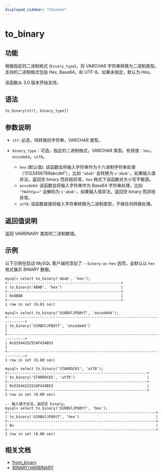 ```yaml
---
displayed_sidebar: "Chinese"
---
```


# to_binary

## 功能

根据指定的二进制格式 (`binary_type`)，将 VARCHAR 字符串转换为二进制类型。支持的二进制格式包括 Hex, Base64，和 UTF-8。如果未指定，默认为 Hex。

该函数从 3.0 版本开始支持。

## 语法

```Haskell
to_binary(str[, binary_type])
```

## 参数说明

- `str`: 必选，待转换的字符串，VARCHAR 类型。
- `binary_type`：可选，指定的二进制格式，VARCHAR 类型。有效值：`hex`，`encode64`，`utf8`。

  - `hex` (默认值): 该函数会将输入字符串作为十六进制字符串处理（'0123456789abcdef'），比如 `"abab"` 会转换为 `x'abab'`。如果输入值非法，返回空 binary 而非抛异常。`hex` 格式下该函数对大小写不敏感。
  - `encode64`: 该函数会将输入字符串作为 Base64 字符串处理，比如 `"YWJhYg=="` 会解码为 `x'abab'`。如果输入值非法，返回空 binary 而非抛异常。
  - `utf8`: 该函数直接将输入字符串转换为二进制类型，不做任何转换处理。

## 返回值说明

返回 VARBINARY 类型的二进制数值。

## 示例

以下示例在启动 MySQL 客户端时添加了 `--binary-as-hex` 选项，会默认以 `hex` 格式展示 BINARY 数据。

```Plain
mysql> select to_binary('abab', 'hex');
+----------------------------------------------------+
| to_binary('ABAB', 'hex')                           |
+----------------------------------------------------+
| 0xABAB                                             |
+----------------------------------------------------+
1 row in set (0.01 sec)

mysql> select to_binary('U1RBUlJPQ0tT', 'encode64');
+------------------------------------------------------------------------------+
| to_binary('U1RBUlJPQ0tT', 'encode64')                                        |
+------------------------------------------------------------------------------+
| 0x53544152524F434B53                                                         |
+------------------------------------------------------------------------------+
1 row in set (0.00 sec)

mysql> select to_binary('STARROCKS', 'utf8');
+----------------------------------------------------------------+
| to_binary('STARROCKS', 'utf8')                                 |
+----------------------------------------------------------------+
| 0x53544152524F434B53                                           |
+----------------------------------------------------------------+
1 row in set (0.00 sec)

-- 输入值不合法，返回空 binary。
mysql> select to_binary('U1RBUlJPQ0tT', 'hex');
+--------------------------------------------------------------------+
| to_binary('U1RBUlJPQ0tT', 'hex')                                   |
+--------------------------------------------------------------------+
| 0x                                                                 |
+--------------------------------------------------------------------+
1 row in set (0.00 sec)

```

## 相关文档

- [from_binary](from_binary.md)
- [BINARY/VARBINARY](../../data-types/string-type/BINARY.md)
